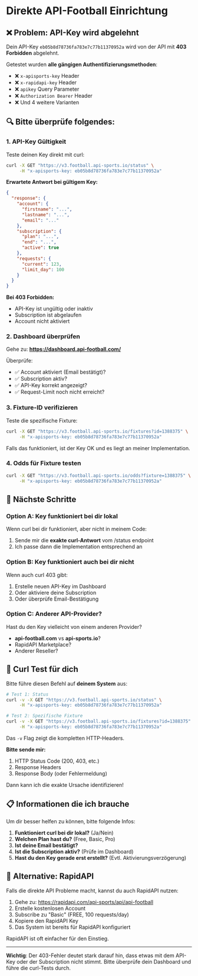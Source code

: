 # Direkte API-Football Einrichtung

## ❌ Problem: API-Key wird abgelehnt

Dein API-Key `eb05b8d78736fa783e7c77b11370952a` wird von der API mit **403 Forbidden** abgelehnt.

Getestet wurden **alle gängigen Authentifizierungsmethoden**:
- ❌ `x-apisports-key` Header
- ❌ `x-rapidapi-key` Header
- ❌ `apikey` Query Parameter
- ❌ `Authorization Bearer` Header
- ❌ Und 4 weitere Varianten

## 🔍 Bitte überprüfe folgendes:

### 1. API-Key Gültigkeit

Teste deinen Key direkt mit curl:

```bash
curl -X GET "https://v3.football.api-sports.io/status" \
     -H "x-apisports-key: eb05b8d78736fa783e7c77b11370952a"
```

**Erwartete Antwort bei gültigem Key:**
```json
{
  "response": {
    "account": {
      "firstname": "...",
      "lastname": "...",
      "email": "..."
    },
    "subscription": {
      "plan": "...",
      "end": "...",
      "active": true
    },
    "requests": {
      "current": 123,
      "limit_day": 100
    }
  }
}
```

**Bei 403 Forbidden:**
- API-Key ist ungültig oder inaktiv
- Subscription ist abgelaufen
- Account nicht aktiviert

### 2. Dashboard überprüfen

Gehe zu: **https://dashboard.api-football.com/**

Überprüfe:
- ✅ Account aktiviert (Email bestätigt)?
- ✅ Subscription aktiv?
- ✅ API-Key korrekt angezeigt?
- ✅ Request-Limit noch nicht erreicht?

### 3. Fixture-ID verifizieren

Teste die spezifische Fixture:

```bash
curl -X GET "https://v3.football.api-sports.io/fixtures?id=1388375" \
     -H "x-apisports-key: eb05b8d78736fa783e7c77b11370952a"
```

Falls das funktioniert, ist der Key OK und es liegt an meiner Implementation.

### 4. Odds für Fixture testen

```bash
curl -X GET "https://v3.football.api-sports.io/odds?fixture=1388375" \
     -H "x-apisports-key: eb05b8d78736fa783e7c77b11370952a"
```

## 🎯 Nächste Schritte

### Option A: Key funktioniert bei dir lokal

Wenn curl bei dir funktioniert, aber nicht in meinem Code:
1. Sende mir die **exakte curl-Antwort** vom /status endpoint
2. Ich passe dann die Implementation entsprechend an

### Option B: Key funktioniert auch bei dir nicht

Wenn auch curl 403 gibt:
1. Erstelle neuen API-Key im Dashboard
2. Oder aktiviere deine Subscription
3. Oder überprüfe Email-Bestätigung

### Option C: Anderer API-Provider?

Hast du den Key vielleicht von einem anderen Provider?
- **api-football.com** vs **api-sports.io**?
- RapidAPI Marketplace?
- Anderer Reseller?

## 🔧 Curl Test für dich

Bitte führe diesen Befehl auf **deinem System** aus:

```bash
# Test 1: Status
curl -v -X GET "https://v3.football.api-sports.io/status" \
     -H "x-apisports-key: eb05b8d78736fa783e7c77b11370952a"

# Test 2: Spezifische Fixture
curl -v -X GET "https://v3.football.api-sports.io/fixtures?id=1388375" \
     -H "x-apisports-key: eb05b8d78736fa783e7c77b11370952a"
```

Das `-v` Flag zeigt die kompletten HTTP-Headers.

**Bitte sende mir:**
1. HTTP Status Code (200, 403, etc.)
2. Response Headers
3. Response Body (oder Fehlermeldung)

Dann kann ich die exakte Ursache identifizieren!

## 📋 Informationen die ich brauche

Um dir besser helfen zu können, bitte folgende Infos:

1. **Funktioniert curl bei dir lokal?** (Ja/Nein)
2. **Welchen Plan hast du?** (Free, Basic, Pro)
3. **Ist deine Email bestätigt?**
4. **Ist die Subscription aktiv?** (Prüfe im Dashboard)
5. **Hast du den Key gerade erst erstellt?** (Evtl. Aktivierungsverzögerung)

## 🔄 Alternative: RapidAPI

Falls die direkte API Probleme macht, kannst du auch RapidAPI nutzen:

1. Gehe zu: https://rapidapi.com/api-sports/api/api-football
2. Erstelle kostenlosen Account
3. Subscribe zu "Basic" (FREE, 100 requests/day)
4. Kopiere den RapidAPI Key
5. Das System ist bereits für RapidAPI konfiguriert

RapidAPI ist oft einfacher für den Einstieg.

---

**Wichtig**: Der 403-Fehler deutet stark darauf hin, dass etwas mit dem API-Key oder der Subscription nicht stimmt. Bitte überprüfe dein Dashboard und führe die curl-Tests durch.
